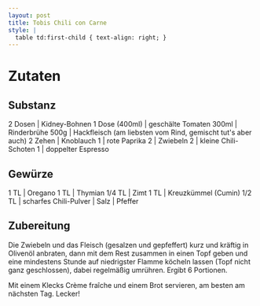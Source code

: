 ```yaml
---
layout: post
title: Tobis Chili con Carne
style: |
  table td:first-child { text-align: right; }
---
```


# Zutaten

## Substanz

2 Dosen | Kidney-Bohnen
1 Dose (400ml) | geschälte Tomaten
300ml | Rinderbrühe
500g | Hackfleisch (am liebsten vom Rind, gemischt tut's aber auch)
2 Zehen | Knoblauch
1 | rote Paprika
2 | Zwiebeln
2 | kleine Chili-Schoten
1 | doppelter Espresso

## Gewürze

1 TL | Oregano
1 TL | Thymian
1/4 TL | Zimt
1 TL | Kreuzkümmel (Cumin)
1/2 TL | scharfes Chili-Pulver
| Salz
| Pfeffer

## Zubereitung

Die Zwiebeln und das Fleisch (gesalzen und gepfeffert) kurz und kräftig in
Olivenöl anbraten, dann mit dem Rest zusammen in einen Topf geben und eine
mindestens Stunde auf niedrigster Flamme köcheln lassen (Topf nicht ganz
geschlossen), dabei regelmäßig umrühren. Ergibt 6 Portionen.

Mit einem Klecks Crème fraîche und einem Brot servieren, am besten am
nächsten Tag. Lecker!

